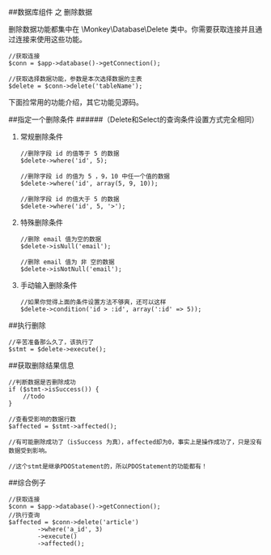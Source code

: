 ##数据库组件 之 删除数据

删除数据功能都集中在 \Monkey\Database\Delete 类中。你需要获取连接并且通过连接来使用这些功能。

	//获取连接
	$conn = $app->database()->getConnection();
    
    //获取选择数据功能，参数是本次选择数据的主表
    $delete = $conn->delete('tableName');
    

下面捡常用的功能介绍，其它功能见源码。

##指定一个删除条件
######（Delete和Select的查询条件设置方式完全相同）

 1. 常规删除条件

        //删除字段 id 的值等于 5 的数据
        $delete->where('id', 5);

        //删除字段 id 的值为 5 ，9，10 中任一个值的数据
        $delete->where('id', array(5, 9, 10));

        //删除字段 id 的值大于 5 的数据
        $delete->where('id', 5, '>');

 2. 特殊删除条件

		//删除 email 值为空的数据
        $delete->isNull('email');
        
		//删除 email 值为 非 空的数据
        $delete->isNotNull('email');
        
 3. 手动输入删除条件

        //如果你觉得上面的条件设置方法不够爽，还可以这样
        $delete->condition('id > :id', array(':id' => 5));
        
##执行删除

    //辛苦准备那么久了，该执行了
    $stmt = $delete->execute();
		
##获取删除结果信息

    //判断数据是否删除成功
    if ($stmt->isSuccess()) {
        //todo
    }
    
    //查看受影响的数据行数
    $affected = $stmt->affected();
    
    //有可能删除成功了（isSuccess 为真），affected却为0，事实上是操作成功了，只是没有数据受到影响。

    //这个stmt是继承PDOStatement的，所以PDOStatement的功能都有！

##综合例子

    //获取连接
    $conn = $app->database()->getConnection();
    //执行查询
	$affected = $conn->delete('article')
            ->where('a_id', 3)
            ->execute()
            ->affected();